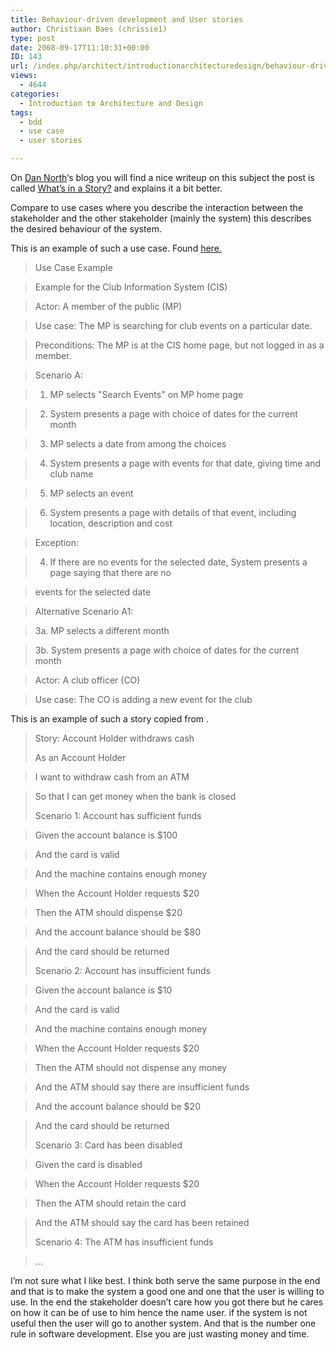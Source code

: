 ```yaml
---
title: Behaviour-driven development and User stories
author: Christiaan Baes (chrissie1)
type: post
date: 2008-09-17T11:10:31+00:00
ID: 143
url: /index.php/architect/introductionarchitecturedesign/behaviour-driven-development-and-user-st/
views:
  - 4644
categories:
  - Introduction to Architecture and Design
tags:
  - bdd
  - use case
  - user stories

---
```

On [Dan North][1]&#8216;s blog you will find a nice writeup on this subject the post is called [What’s in a Story?][2] and explains it a bit better. 

Compare to use cases where you describe the interaction between the stakeholder and the other stakeholder (mainly the system) this describes the desired behaviour of the system.

This is an example of such a use case. Found [here.][3]

> Use Case Example
  
> Example for the Club Information System (CIS)
  
> Actor: A member of the public (MP)
  
> Use case: The MP is searching for club events on a particular date.
  
> Preconditions: The MP is at the CIS home page, but not logged in as a member.
  
> Scenario A:
  
> 1. MP selects "Search Events" on MP home page
  
> 2. System presents a page with choice of dates for the current month
  
> 3. MP selects a date from among the choices
  
> 4. System presents a page with events for that date, giving time and club name
  
> 5. MP selects an event
  
> 6. System presents a page with details of that event, including location, description and cost
  
> Exception:
  
> 4. If there are no events for the selected date, System presents a page saying that there are no
  
> events for the selected date
  
> Alternative Scenario A1:
  
> 3a. MP selects a different month
  
> 3b. System presents a page with choice of dates for the current month
  
> Actor: A club officer (CO)
  
> Use case: The CO is adding a new event for the club

This is an example of such a story copied from .

> Story: Account Holder withdraws cash
> 
> As an Account Holder
  
> I want to withdraw cash from an ATM
  
> So that I can get money when the bank is closed
> 
> Scenario 1: Account has sufficient funds
  
> Given the account balance is $100
   
> And the card is valid
   
> And the machine contains enough money
  
> When the Account Holder requests $20
  
> Then the ATM should dispense $20
   
> And the account balance should be $80
   
> And the card should be returned
> 
> Scenario 2: Account has insufficient funds
  
> Given the account balance is $10
   
> And the card is valid
   
> And the machine contains enough money
  
> When the Account Holder requests $20
  
> Then the ATM should not dispense any money
   
> And the ATM should say there are insufficient funds
   
> And the account balance should be $20
   
> And the card should be returned
> 
> Scenario 3: Card has been disabled
  
> Given the card is disabled
  
> When the Account Holder requests $20
  
> Then the ATM should retain the card
  
> And the ATM should say the card has been retained
> 
> Scenario 4: The ATM has insufficient funds
  
> &#8230;

I&#8217;m not sure what I like best. I think both serve the same purpose in the end and that is to make the system a good one and one that the user is willing to use. In the end the stakeholder doesn&#8217;t care how you got there but he cares on how it can be of use to him hence the name user. if the system is not useful then the user will go to another system. And that is the number one rule in software development. Else you are just wasting money and time.

 [1]: http://dannorth.net/
 [2]: http://dannorth.net/whats-in-a-story
 [3]: http://www.google.be/url?sa=t&source=web&ct=res&cd=3&url=http%3A%2F%2Fweb.cecs.pdx.edu%2F~maier%2F386%2Fusecase06.pdf&ei=2ALRSLe_G5zE1wb35risDQ&usg=AFQjCNFGdt4NkkFjVsGRn3mN4nMQmjpspQ&sig2=OXtn7NKdIHy04q2aZ1IBtg